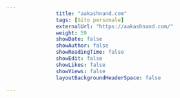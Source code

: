 ---
                title: "aakashnand.com"
                tags: [Sito personale]
                externalUrl: "https://aakashnand.com/"
                weight: 59
                showDate: false
                showAuthor: false
                showReadingTime: false
                showEdit: false
                showLikes: false
                showViews: false
                layoutBackgroundHeaderSpace: false
                ---

